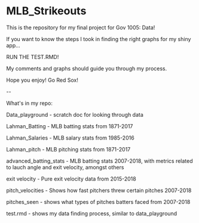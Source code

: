 # MLB_Strikeouts

This is the repository for my final project for Gov 1005: Data!

If you want to know the steps I took in finding the right graphs for my shiny app...

RUN THE TEST.RMD!

My comments and graphs should guide you through my process.

Hope you enjoy! Go Red Sox!

--

What's in my repo:

Data_playground - scratch doc for looking through data

Lahman_Batting - MLB batting stats from 1871-2017

Lahman_Salaries - MLB salary stats from 1985-2016

Lahman_pitch - MLB pitching stats from 1871-2017

advanced_batting_stats - MLB batting stats 2007-2018, with metrics related to lauch angle and exit velocity, amongst others

exit velocity - Pure exit velocity data from 2015-2018

pitch_velocities - Shows how fast pitchers threw certain pitches 2007-2018

pitches_seen - shows what types of pitches batters faced from 2007-2018

test.rmd - shows my data finding process, similar to data_playground


